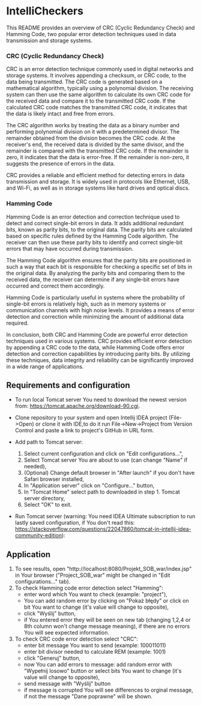 # IntelliCheckers
This README provides an overview of CRC (Cyclic Redundancy Check) and Hamming Code, two popular error detection techniques used in data transmission and storage systems.

### CRC (Cyclic Redundancy Check)
CRC is an error detection technique commonly used in digital networks and storage systems. It involves appending a checksum, or CRC code, to the data being transmitted. The CRC code is generated based on a mathematical algorithm, typically using a polynomial division. The receiving system can then use the same algorithm to calculate its own CRC code for the received data and compare it to the transmitted CRC code. If the calculated CRC code matches the transmitted CRC code, it indicates that the data is likely intact and free from errors.

The CRC algorithm works by treating the data as a binary number and performing polynomial division on it with a predetermined divisor. The remainder obtained from the division becomes the CRC code. At the receiver's end, the received data is divided by the same divisor, and the remainder is compared with the transmitted CRC code. If the remainder is zero, it indicates that the data is error-free. If the remainder is non-zero, it suggests the presence of errors in the data.

CRC provides a reliable and efficient method for detecting errors in data transmission and storage. It is widely used in protocols like Ethernet, USB, and Wi-Fi, as well as in storage systems like hard drives and optical discs.

### Hamming Code
Hamming Code is an error detection and correction technique used to detect and correct single-bit errors in data. It adds additional redundant bits, known as parity bits, to the original data. The parity bits are calculated based on specific rules defined by the Hamming Code algorithm. The receiver can then use these parity bits to identify and correct single-bit errors that may have occurred during transmission.

The Hamming Code algorithm ensures that the parity bits are positioned in such a way that each bit is responsible for checking a specific set of bits in the original data. By analyzing the parity bits and comparing them to the received data, the receiver can determine if any single-bit errors have occurred and correct them accordingly.

Hamming Code is particularly useful in systems where the probability of single-bit errors is relatively high, such as in memory systems or communication channels with high noise levels. It provides a means of error detection and correction while minimizing the amount of additional data required.

In conclusion, both CRC and Hamming Code are powerful error detection techniques used in various systems. CRC provides efficient error detection by appending a CRC code to the data, while Hamming Code offers error detection and correction capabilities by introducing parity bits. By utilizing these techniques, data integrity and reliability can be significantly improved in a wide range of applications.

## Requirements and configuration
- To run local Tomcat server You need to download the newest version from: https://tomcat.apache.org/download-90.cgi.

- Clone repository to your system and open Intellij IDEA project (File->Open) or clone it with IDE,to do it run File->New->Project from Version Control and paste a link to project's GitHub in URL form.

- Add path to Tomcat server:
  1. Select current configuration and click on "Edit configurations...",
  2. Select Tomcat server You are about to use (can change "Name" if needed),
  3. (Optional) Change default browser in "After launch" if you don't have Safari browser installed,
  3. In "Application server" click on "Configure..." button,
  4. In "Tomcat Home" select path to downloaded in step 1. Tomcat server directory,
  5. Select "OK" to exit.
- Run Tomcat server (warning: You need IDEA Ultimate subscription to run lastly saved configuration, if You don't read this: https://stackoverflow.com/questions/22047860/tomcat-in-intellij-idea-community-edition):

## Application
1. To see results, open "http://localhost:8080/Projekt_SOB_war/index.jsp" in Your browser ("Project_SOB_war" might be changed in "Edit configurations..." tab).
2. To check Hamming code error detection select "Hamming":
   - enter word which You want to check (example: "project"),
   - You can add random error by clicking on "Pokaż błędy" or click on bit You want to change (it's value will change to opposite),
   - click "Wyślij" button,
   - if You entered error they will be seen on new tab (changing 1,2,4 or 8th column won't change message meaning), if there are no errors You will see expected information.
3. To check CRC code error detection select "CRC":
    - enter bit message You want to send (example: 100011011)
    - enter bit divisor needed to calculate REM (example: 1001)
    - click "Generuj" button,
    - now You can add errors to message: add random error with "Wypełnij losowo" button or select bits You want to change (it's value will change to opposite),
    - send message with "Wyślij" button
    - if message is corrupted You will see differences to orginal message, if not the message "Dane poprawne" will be shown.